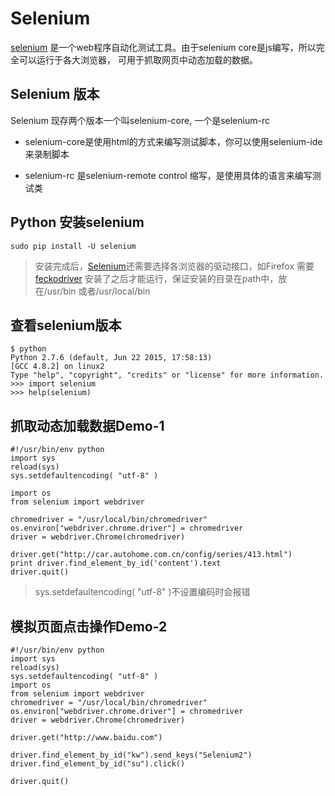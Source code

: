 # Selenium

[selenium](http://www.seleniumhq.org/) 是一个web程序自动化测试工具。由于selenium core是js编写，所以完全可以运行于各大浏览器，
可用于抓取网页中动态加载的数据。

## Selenium 版本

Selenium 现存两个版本一个叫selenium-core, 一个是selenium-rc

* selenium-core是使用html的方式来编写测试脚本，你可以使用selenium-ide来录制脚本

* selenium-rc 是selenium-remote control 缩写，是使用具体的语言来编写测试类

## Python 安装selenium

`sudo pip install -U selenium`

>安装完成后，[Selenium](https://pypi.python.org/pypi/selenium)还需要选择各浏览器的驱动接口，如Firefox 需要[feckodriver](https://github.com/mozilla/geckodriver/releases)
安装了之后才能运行，保证安装的目录在path中，放在/usr/bin 或者/usr/local/bin

## 查看selenium版本
```
$ python
Python 2.7.6 (default, Jun 22 2015, 17:58:13)
[GCC 4.8.2] on linux2
Type "help", "copyright", "credits" or "license" for more information.
>>> import selenium
>>> help(selenium)
```

## 抓取动态加载数据Demo-1

```
#!/usr/bin/env python
import sys
reload(sys)
sys.setdefaultencoding( "utf-8" )

import os
from selenium import webdriver

chromedriver = "/usr/local/bin/chromedriver"
os.environ["webdriver.chrome.driver"] = chromedriver
driver = webdriver.Chrome(chromedriver)

driver.get("http://car.autohome.com.cn/config/series/413.html")
print driver.find_element_by_id('content').text
driver.quit()
```

>sys.setdefaultencoding( "utf-8" )不设置编码时会报错


## 模拟页面点击操作Demo-2

```
#!/usr/bin/env python
import sys
reload(sys)
sys.setdefaultencoding( "utf-8" )
import os
from selenium import webdriver
chromedriver = "/usr/local/bin/chromedriver"
os.environ["webdriver.chrome.driver"] = chromedriver
driver = webdriver.Chrome(chromedriver)

driver.get("http://www.baidu.com")

driver.find_element_by_id("kw").send_keys("Selenium2")
driver.find_element_by_id("su").click()

driver.quit()
```




